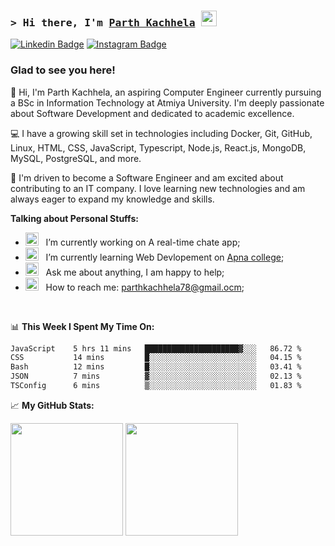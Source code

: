 ### <samp>&gt; Hi there, I'm <a href="https://github.com/parth-kachhela" target="_blank">Parth Kachhela</a> <img src="https://media.giphy.com/media/hvRJCLFzcasrR4ia7z/giphy.gif" width="25"> </samp>

[![Linkedin Badge](https://img.shields.io/badge/-LinkedIn-0e76a8?style=flat-square&logo=Linkedin&logoColor=white)](https://www.linkedin.com/in/kachhela-parth-987a91323/)
[![Instagram Badge](https://img.shields.io/badge/-Instagram-e4405f?style=flat-square&logo=Instagram&logoColor=white)](https://www.instagram.com/parth.kachhela.21/)

### Glad to see you here!

👋 Hi, I'm Parth Kachhela, an aspiring Computer Engineer currently pursuing a BSc in Information Technology at Atmiya University. I'm deeply passionate about Software Development and dedicated to academic excellence.

💻 I have a growing skill set in technologies including Docker, Git, GitHub, Linux, HTML, CSS, JavaScript, Typescript, Node.js, React.js, MongoDB, MySQL, PostgreSQL, and more.

🚀 I'm driven to become a Software Engineer and am excited about contributing to an IT company. I love learning new technologies and am always eager to expand my knowledge and skills.

**Talking about Personal Stuffs:**

- <img src="https://github.com/Gapur/Gapur/blob/main/assets/developer.gif?raw=true" width="21" />&nbsp;&nbsp; I’m currently working on A real-time chate app;
- <img src="https://github.com/Gapur/Gapur/blob/main/assets/lightning.gif?raw=true" width="21" />&nbsp;&nbsp; I’m currently learning Web Devlopement on [Apna college](https://www.apnacollege.in);
- <img src="https://github.com/Gapur/Gapur/blob/main/assets/message.gif?raw=true" width="21" />&nbsp;&nbsp; Ask me about anything, I am happy to help;
- <img src="https://github.com/Gapur/Gapur/blob/main/assets/letterbox.gif?raw=true" width="21" />&nbsp;&nbsp; How to reach me: parthkachhela78@gmail.ocm;

</br>

📊 **This Week I Spent My Time On:**

<!--START_SECTION:waka-->

```txt
JavaScript    5 hrs 11 mins   █████████████████████▓░░░   86.72 %
CSS           14 mins         █░░░░░░░░░░░░░░░░░░░░░░░░   04.15 %
Bash          12 mins         █░░░░░░░░░░░░░░░░░░░░░░░░   03.41 %
JSON          7 mins          ▓░░░░░░░░░░░░░░░░░░░░░░░░   02.13 %
TSConfig      6 mins          ▒░░░░░░░░░░░░░░░░░░░░░░░░   01.83 %
```

<!--END_SECTION:waka-->

📈 **My GitHub Stats:**

<p>
  <img height="180em" src="https://github-readme-stats.vercel.app/api?username=parth-kachhela&show_icons=true&hide_border=true&&count_private=true&include_all_commits=true" />
  <img height="180em" src="https://github-readme-stats.vercel.app/api/top-langs/?username=parth-kachhela&exclude_repo=KNN-Image-Classification&show_icons=true&hide_border=true&layout=compact&langs_count=8"/>
</p>
